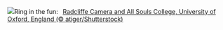 ![](https://www.bing.com/th?id=OHR.TolkienOxford_EN-GB2804398313_UHD.jpg&w=1000)Ring in the fun:&nbsp;&ensp;[Radcliffe Camera and All Souls College, University of Oxford, England (© atiger/Shutterstock)](https://www.bing.com/th?id=OHR.TolkienOxford_EN-GB2804398313_UHD.jpg)
<br><br/>
